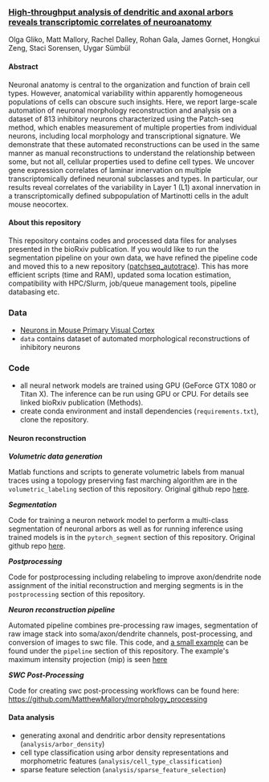 ### [High-throughput analysis of dendritic and axonal arbors reveals transcriptomic correlates of neuroanatomy](https://www.nature.com/articles/s41467-024-50728-9)
Olga Gliko, Matt Mallory, Rachel Dalley, Rohan Gala, James Gornet, Hongkui Zeng, Staci Sorensen, Uygar Sümbül

#### Abstract
Neuronal anatomy is central to the organization and function of brain cell types. However, anatomical variability within apparently homogeneous populations of cells can obscure such insights. Here, we report large-scale automation of neuronal morphology reconstruction and analysis on a dataset of 813 inhibitory neurons characterized using the Patch-seq method, which enables measurement of multiple properties from individual neurons, including local morphology and transcriptional signature. We demonstrate that these automated reconstructions can be used in the same manner as manual reconstructions to understand the relationship between some, but not all, cellular properties used to define cell types. We uncover gene expression correlates of laminar innervation on multiple transcriptomically defined neuronal subclasses and types. In particular, our results reveal correlates of the variability in Layer 1 (L1) axonal innervation in a transcriptomically defined subpopulation of Martinotti cells in the adult mouse neocortex.


#### About this repository
This repository contains codes and processed data files for analyses presented in the bioRxiv publication. If you would like to run the segmentation pipeline on your own data, we have refined the pipeline code and moved this to a new repository ([patchseq_autotrace](https://github.com/AllenInstitute/patchseq_autotrace)). This has more efficient scripts (time and RAM), updated soma location estimation, compatibility with HPC/Slurm, job/queue management tools, pipeline databasing etc.

### Data

 - [Neurons in Mouse Primary Visual Cortex](https://portal.brain-map.org/explore/classes/multimodal-characterization)
 - `data` contains dataset of automated morphological reconstructions of inhibitory neurons
 
 
### Code

- all neural network models are trained using GPU (GeForce GTX 1080 or Titan X). The inference can be run using GPU or CPU. For details see linked bioRxiv publication (Methods).
- create conda environment and install dependencies (`requirements.txt`), clone the repository.

#### Neuron reconstruction

***Volumetric data generation***

Matlab functions and scripts to generate volumetric labels from manual traces using a topology preserving fast marching algorithm are in the `volumetric_labeling` section of this repository.
Original github repo [here](https://github.com/rhngla/topo-preserve-fastmarching).

***Segmentation***

Code for training a neuron network model to perform a multi-class segmentation of neuronal arbors as well as for running inference using trained models is in the `pytorch_segment` section of this repository.
Original github repo [here](https://github.com/jgornet/NeuroTorch).

***Postprocessing***

Code for postprocessing including relabeling to improve axon/dendrite node assignment of the initial reconstruction and merging segments is in the `postprocessing` section of this repository.

***Neuron reconstruction pipeline***

Automated pipeline combines pre-processing raw images, segmentation of raw image stack into soma/axon/dendrite channels, post-processing, and conversion of images to swc file. This code, and [a small example](https://github.com/ogliko/patchseq-autorecon/blob/master/pipeline/example_pipeline.sh) can be found under the `pipeline` section of this repository. The example's maximum intensity projection (mip) is seen [here](https://github.com/ogliko/patchseq-autorecon/blob/master/pipeline/Example_Specimen_2112/example_specimen.PNG) 
 
***SWC Post-Processing***

Code for creating swc post-processing workflows can be found here:
 https://github.com/MatthewMallory/morphology_processing 

#### Data analysis

 - generating axonal and dendritic arbor density representations (`analysis/arbor_density`)
 - cell type classification using arbor density representations and morphometric features (`analysis/cell_type_classification`)
 - sparse feature selection (`analysis/sparse_feature_selection`)
 
